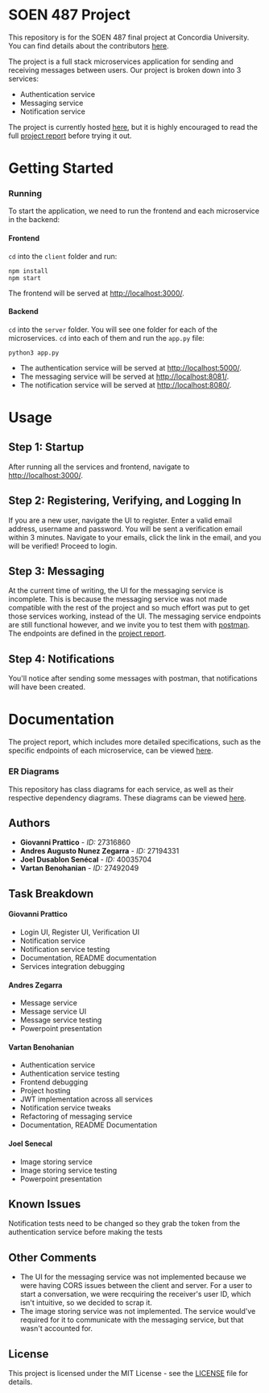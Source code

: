 # SOEN 487 Project

This repository is for the SOEN 487 final project at Concordia University. You can find details about the contributors [here](https://github.com/vartanbeno/SOEN487-Project/wiki).

The project is a full stack microservices application for sending and receiving messages between users. Our project is broken down into 3 services:

- Authentication service
- Messaging service
- Notification service

The project is currently hosted [here](http://vartanbeno.com:50000/), but it is highly encouraged to read the full [project report](Project%20Report.pdf) before trying it out.
 
# Getting Started

### Running

To start the application, we need to run the frontend and each microservice in the backend:

#### Frontend

`cd` into the `client` folder and run:

```
npm install
npm start
```

The frontend will be served at [http://localhost:3000/](http://localhost:3000/).

#### Backend

`cd` into the `server` folder. You will see one folder for each of the microservices. `cd` into each of them and run the `app.py` file:

```
python3 app.py
```

- The authentication service will be served at [http://localhost:5000/](http://localhost:5000/).
- The messaging service will be served at [http://localhost:8081/](http://localhost:8081/).
- The notification service will be served at [http://localhost:8080/](http://localhost:8080/).

# Usage

## Step 1: Startup

After running all the services and frontend, navigate to [http://localhost:3000/](http://localhost:3000/).

## Step 2: Registering, Verifying, and Logging In

If you are a new user, navigate the UI to register. Enter a valid email address, username and password. You will be sent a verification email within 3 minutes. Navigate to your emails, click the link in the email, and you will be verified! Proceed to login.

## Step 3: Messaging

At the current time of writing, the UI for the messaging service is incomplete. This is because the messaging service was not made compatible with the rest of the project and so much effort was put to get those services working, instead of the UI. The messaging service endpoints are still functional however, and we invite you to test them with [postman](https://www.getpostman.com/downloads/). The endpoints are defined in the [project report](Project%20Report.pdf).

## Step 4: Notifications

You'll notice after sending some messages with postman, that notifications will have been created.

# Documentation

The project report, which includes more detailed specifications, such as the specific endpoints of each microservice, can be viewed [here](Project%20Report.pdf).

### ER Diagrams

This repository has class diagrams for each service, as well as their respective dependency diagrams. These diagrams can be viewed [here](./diagrams).

## Authors

- **Giovanni Prattico** - *ID:* 27316860
- **Andres Augusto Nunez Zegarra** - *ID:* 27194331
- **Joel Dusablon Senécal** - *ID:* 40035704
- **Vartan Benohanian** - *ID:* 27492049


## Task Breakdown

#### Giovanni Prattico

- Login UI, Register UI, Verification UI
- Notification service
- Notification service testing
- Documentation, README documentation
- Services integration debugging

#### Andres Zegarra

- Message service
- Message service UI
- Message service testing
- Powerpoint presentation

#### Vartan Benohanian

- Authentication service
- Authentication service testing
- Frontend debugging
- Project hosting
- JWT implementation across all services
- Notification service tweaks
- Refactoring of messaging service
- Documentation, README Documentation

#### Joel Senecal

- Image storing service
- Image storing service testing
- Powerpoint presentation

## Known Issues

Notification tests need to be changed so they grab the token from the authentication service before making the tests

## Other Comments

- The UI for the messaging service was not implemented because we were having CORS issues between the client and server. For a user to start a conversation, we were recquiring the receiver's user ID, which isn't intuitive, so we decided to scrap it.
- The image storing service was not implemented. The service would've required for it to communicate with the messaging service, but that wasn't accounted for.

## License

This project is licensed under the MIT License - see the [LICENSE](LICENSE) file for details.
